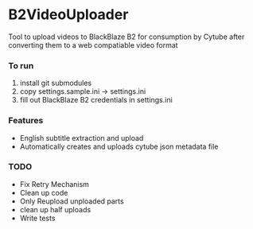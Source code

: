 # B2VideoUploader

Tool to upload videos to BlackBlaze B2 for consumption by Cytube after converting them to a web compatiable video format

### To run

1. install git submodules
2. copy settings.sample.ini -> settings.ini
3. fill out BlackBlaze B2 credentials in settings.ini

### Features

- English subtitle extraction and upload
- Automatically creates and uploads cytube json metadata file

### TODO

- Fix Retry Mechanism
- Clean up code
- Only Reupload unploaded parts
- clean up half uploads
- Write tests
